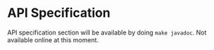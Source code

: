 # API Specification

API specification section will be available by doing `make javadoc`.
Not available online at this moment.